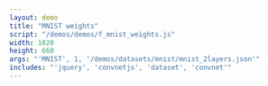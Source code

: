 ```yaml
---
layout: demo
title: "MNIST weights"
script: "/demos/demos/f_mnist_weights.js"
width: 1020
height: 660
args: "'MNIST', 1, '/demos/datasets/mnist/mnist_2layers.json'"
includes: "'jquery', 'convnetjs', 'dataset', 'convnet'"
---
```



